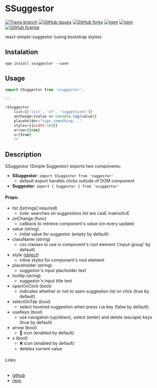 # SSuggestor

[![Travis branch](https://img.shields.io/travis/carloluis/ssuggestor/master.svg)](https://travis-ci.org/carloluis/ssuggestor)
[![GitHub issues](https://img.shields.io/github/issues/carloluis/ssuggestor.svg)](https://github.com/carloluis/ssuggestor/issues)
[![GitHub forks](https://img.shields.io/github/forks/carloluis/ssuggestor.svg)](https://github.com/carloluis/ssuggestor/network)
[![npm](https://img.shields.io/npm/v/ssuggestor.svg)](https://www.npmjs.com/package/ssuggestor)
[![npm](https://img.shields.io/npm/dt/ssuggestor.svg)](https://npm-stat.com/charts.html?package=ssuggestor)
[![GitHub license](https://img.shields.io/badge/license-MIT-blue.svg)](https://raw.githubusercontent.com/carloluis/ssuggestor/master/LICENSE)

react-simple-suggestor (using bootstrap styles)

## Instalation
`npm install ssuggestor --save`

## Usage 

```javascript
import SSuggestor from 'ssuggestor';

//...

<SSuggestor 
	list={['list', 'of', 'suggestions']}
	onChange={value => console.log(value)}
	placeholder="type something..."
	styles={{width:100}}
	arrow={true}
	x={true}
	/>
```

## Description

SSuggestor (Simple Suggestor) exports two components:
* __SSuggestor__: `import SSuggestor from 'suggestor'`
	* default export handles clicks outside of DOM component
* __Suggestor__: `import { Suggestor } from 'ssuggestor'`

#### Props: 
- list ([strings] required)
  * note: searches on _suggestions list_ are casE insensitivE
- onChange (func)
  * callback to retrieve component's value (on every update)
- value (string)
  * initial value for suggestor (empty by default)
- className (string)
  * css classes to use in component's root element ('input-group' by default)
- style ([object](https://facebook.github.io/react/docs/dom-elements.html#style "react docs: style object"))
  * inline styles for component's root element
- placeholder (string)
  * suggestor's input placholder text
- tooltip (string)
  * suggestor's input title text
- openOnClick (bool)
  * indicates whether or not to open suggestion list on click (true by default)
- selectOnTab (bool)
  * select hovered suggestion when press `tab` key (false by default)
- useKeys (bool)
  * use navigation (up/down), select (enter) and delete (escape) keys (true by default)
- arrow (bool)
  * :small_red_triangle_down: icon (enabled by default)
- x (bool)
  * :x: icon (enabled by default)
  * deletes current value

###### Links
* [github](https://github.com/carloluis/ssuggestor "suggestpr@github")
* [npm](https://www.npmjs.com/package/ssuggestor "ssuggestor@npm")
